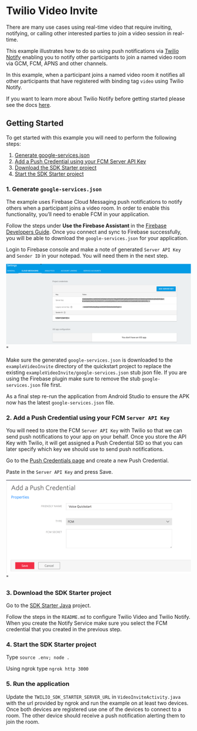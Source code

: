 # Twilio Video Invite

There are many use cases using real-time video that require inviting, notifying, or calling other
interested parties to join a video session in real-time.

This example illustrates how to do so using push notifications via
[Twilio Notify](twilio.com/notify) enabling you to notify other participants to join a named video
room via GCM, FCM, APNS and other channels.

In this example, when a participant joins a named video room it notifies all other participants
that have registered with binding tag `video` using Twilio Notify.

If you want to learn more about Twilio Notify before getting started please see the docs
[here](https://www.twilio.com/docs/api/notify).

## Getting Started

To get started with this example you will need to perform the following steps:

1. [Generate google-services.json](#bullet1)
2. [Add a Push Credential using your FCM Server API Key](#bullet2)
3. [Download the SDK Starter project](#bullet3)
4. [Start the SDK Starter project](#bullet4)

### <a name="bullet1"></a>1. Generate `google-services.json`

The example uses Firebase Cloud Messaging push notifications to notify others when a participant
joins a video room. In order to enable this functionality, you’ll need to enable FCM in your application.

Follow the steps under **Use the Firebase Assistant** in the [Firebase Developers Guide](https://firebase.google.com/docs/android/setup).
Once you connect and sync to Firebase successfully, you will be able to download the `google-services.json` for your application.

Login to Firebase console and make a note of generated `Server API Key` and `Sender ID` in your notepad. You will need them in the next step.

<img width="700px" src="images/server_key_sender_id.png">"

Make sure the generated `google-services.json` is downloaded to the `exampleVideoInvite` directory of the quickstart project to replace the existing `exampleVideoInvite/google-services.json` stub json file. If you are using the Firebase plugin make sure to remove the stub `google-services.json` file first.

As a final step re-run the application from Android Studio to ensure the APK now has the latest `google-services.json` file.

### <a name="bullet2"></a>2. Add a Push Credential using your FCM `Server API Key`

You will need to store the FCM `Server API Key` with Twilio so that we can send push notifications to your app on your behalf. Once you store the API Key with Twilio, it will get assigned a Push Credential SID so that you can later specify which key we should use to send push notifications.

Go to the [Push Credentials page](https://www.twilio.com/console/notify/credentials) and create a new Push Credential.

Paste in the `Server API Key` and press Save.

<img width="700px" src="images/add_fcm_push_cred.png">"

### <a name="bullet3"></a>3. Download the SDK Starter project

Go to the [SDK Starter Java](https://github.com/TwilioDevEd/sdk-starter-java) project.

Follow the steps in the `README.md` to configure Twilio Video and Twilio Notify. When you create
the Notify Service make sure you select the FCM credential that you created in the previous step.

### <a name="bullet4"></a>4. Start the SDK Starter project

Type `source .env; node .`

Using ngrok type `ngrok http 3000`

### <a name="bullet5"></a>5. Run the application

Update the `TWILIO_SDK_STARTER_SERVER_URL` in `VideoInviteActivity.java` with the url provided by ngrok and run the example
on at least two devices. Once both devices are registered use one of the devices to connect to a room.
The other device should receive a push notification alerting them to join the room.
